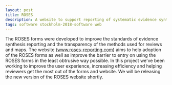 ```yaml
---
layout: post
title: ROSES
description: A website to support reporting of systematic evidence syntheses
tags: software stockholm-2018-software web
---
```

The ROSES forms were developed to improve the standards of evidence synthesis reporting and the transparency of the methods used for reviews and maps. The website (<a href="http://www.roses-reporting.com">www.roses-reporting.com</a>) aims to help adoption of the ROSES forms as well as improve the barrier to entry on using the ROSES forms in the least obtrusive way possible. In this project we've been working to improve the user experience, increasing efficiency and helping reviewers get the most out of the forms and website. We will be releasing the new version of the ROSES website shortly.

<a href="http://www.roses-reporting.com" title="Homepage" target="_blank" rel="noopener">
  <i class="fa fa-home fa-2x" style="color:#4FB3A9"></i>
</a>&nbsp;
<a href="https://github.com/ESHackathon/roses-website" title="GitHub" target="_blank" rel="noopener">
  <i class="fa fa-github fa-2x" style="color:#4FB3A9"></i>
</a>